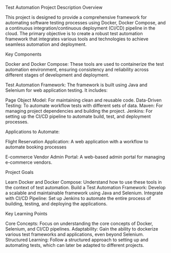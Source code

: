 Test Automation Project Description
Overview

This project is designed to provide a comprehensive framework for automating software testing processes using Docker, Docker Compose, and a continuous integration/continuous deployment (CI/CD) pipeline in the cloud. The primary objective is to create a robust test automation framework that integrates various tools and technologies to achieve seamless automation and deployment.

Key Components

Docker and Docker Compose: These tools are used to containerize the test automation environment, ensuring consistency and reliability across different stages of development and deployment.

Test Automation Framework: The framework is built using Java and Selenium for web application testing.
 It includes:

Page Object Model: For maintaining clean and reusable code.
Data-Driven Testing: To automate workflow tests with different sets of data.
Maven: For managing project dependencies and building the project.
Jenkins: For setting up the CI/CD pipeline to automate build, test, and deployment processes.

Applications to Automate:

Flight Reservation Application: A web application with a workflow to automate booking processes

E-commerce Vendor Admin Portal: A web-based admin portal for managing e-commerce vendors.

Project Goals

Learn Docker and Docker Compose: Understand how to use these tools in the context of test automation.
Build a Test Automation Framework: Develop a scalable and maintainable framework using Java and Selenium.
Integrate with CI/CD Pipeline: Set up Jenkins to automate the entire process of building, testing, and deploying the applications.

Key Learning Points

Core Concepts: Focus on understanding the core concepts of Docker, Selenium, and CI/CD pipelines.
Adaptability: Gain the ability to dockerize various test frameworks and applications, even beyond Selenium.
Structured Learning: Follow a structured approach to setting up and automating tests, which can later be adapted to different projects.
